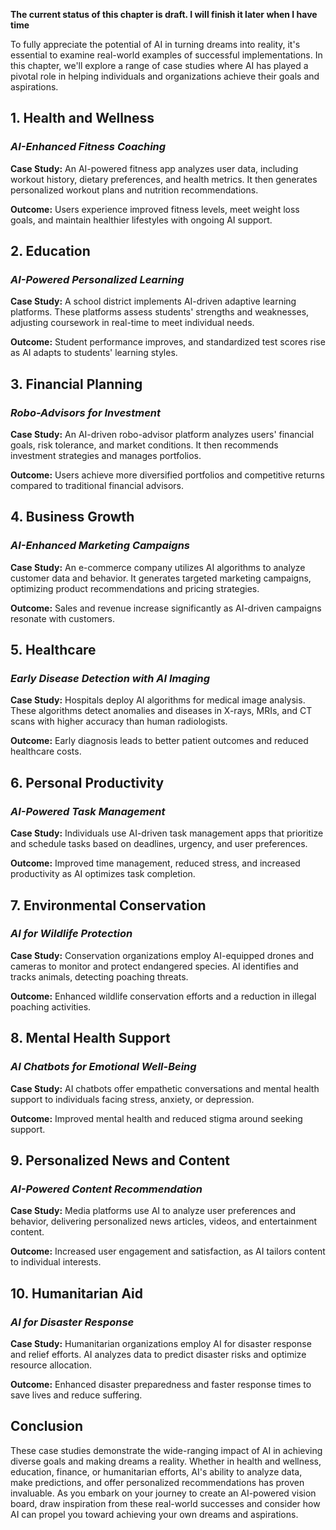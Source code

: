 **The current status of this chapter is draft. I will finish it later when I have time**

To fully appreciate the potential of AI in turning dreams into reality, it's essential to examine real-world examples of successful implementations. In this chapter, we'll explore a range of case studies where AI has played a pivotal role in helping individuals and organizations achieve their goals and aspirations.

**1. Health and Wellness**
--------------------------

### *AI-Enhanced Fitness Coaching*

**Case Study:** An AI-powered fitness app analyzes user data, including workout history, dietary preferences, and health metrics. It then generates personalized workout plans and nutrition recommendations.

**Outcome:** Users experience improved fitness levels, meet weight loss goals, and maintain healthier lifestyles with ongoing AI support.

**2. Education**
----------------

### *AI-Powered Personalized Learning*

**Case Study:** A school district implements AI-driven adaptive learning platforms. These platforms assess students' strengths and weaknesses, adjusting coursework in real-time to meet individual needs.

**Outcome:** Student performance improves, and standardized test scores rise as AI adapts to students' learning styles.

**3. Financial Planning**
-------------------------

### *Robo-Advisors for Investment*

**Case Study:** An AI-driven robo-advisor platform analyzes users' financial goals, risk tolerance, and market conditions. It then recommends investment strategies and manages portfolios.

**Outcome:** Users achieve more diversified portfolios and competitive returns compared to traditional financial advisors.

**4. Business Growth**
----------------------

### *AI-Enhanced Marketing Campaigns*

**Case Study:** An e-commerce company utilizes AI algorithms to analyze customer data and behavior. It generates targeted marketing campaigns, optimizing product recommendations and pricing strategies.

**Outcome:** Sales and revenue increase significantly as AI-driven campaigns resonate with customers.

**5. Healthcare**
-----------------

### *Early Disease Detection with AI Imaging*

**Case Study:** Hospitals deploy AI algorithms for medical image analysis. These algorithms detect anomalies and diseases in X-rays, MRIs, and CT scans with higher accuracy than human radiologists.

**Outcome:** Early diagnosis leads to better patient outcomes and reduced healthcare costs.

**6. Personal Productivity**
----------------------------

### *AI-Powered Task Management*

**Case Study:** Individuals use AI-driven task management apps that prioritize and schedule tasks based on deadlines, urgency, and user preferences.

**Outcome:** Improved time management, reduced stress, and increased productivity as AI optimizes task completion.

**7. Environmental Conservation**
---------------------------------

### *AI for Wildlife Protection*

**Case Study:** Conservation organizations employ AI-equipped drones and cameras to monitor and protect endangered species. AI identifies and tracks animals, detecting poaching threats.

**Outcome:** Enhanced wildlife conservation efforts and a reduction in illegal poaching activities.

**8. Mental Health Support**
----------------------------

### *AI Chatbots for Emotional Well-Being*

**Case Study:** AI chatbots offer empathetic conversations and mental health support to individuals facing stress, anxiety, or depression.

**Outcome:** Improved mental health and reduced stigma around seeking support.

**9. Personalized News and Content**
------------------------------------

### *AI-Powered Content Recommendation*

**Case Study:** Media platforms use AI to analyze user preferences and behavior, delivering personalized news articles, videos, and entertainment content.

**Outcome:** Increased user engagement and satisfaction, as AI tailors content to individual interests.

**10. Humanitarian Aid**
------------------------

### *AI for Disaster Response*

**Case Study:** Humanitarian organizations employ AI for disaster response and relief efforts. AI analyzes data to predict disaster risks and optimize resource allocation.

**Outcome:** Enhanced disaster preparedness and faster response times to save lives and reduce suffering.

**Conclusion**
--------------

These case studies demonstrate the wide-ranging impact of AI in achieving diverse goals and making dreams a reality. Whether in health and wellness, education, finance, or humanitarian efforts, AI's ability to analyze data, make predictions, and offer personalized recommendations has proven invaluable. As you embark on your journey to create an AI-powered vision board, draw inspiration from these real-world successes and consider how AI can propel you toward achieving your own dreams and aspirations.
